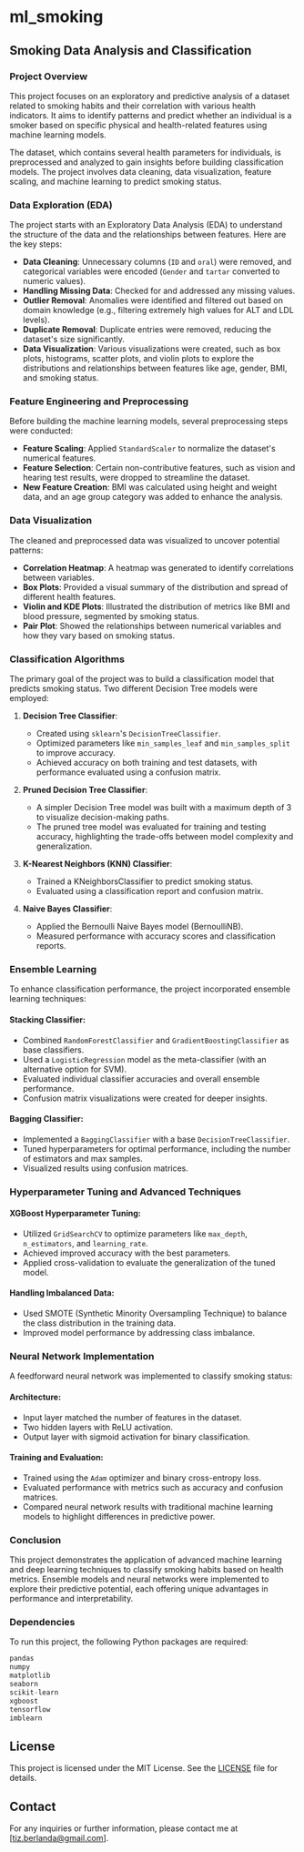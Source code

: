 # ml_smoking
## Smoking Data Analysis and Classification

### Project Overview
This project focuses on an exploratory and predictive analysis of a dataset related to smoking habits and their correlation with various health indicators. It aims to identify patterns and predict whether an individual is a smoker based on specific physical and health-related features using machine learning models.

The dataset, which contains several health parameters for individuals, is preprocessed and analyzed to gain insights before building classification models. The project involves data cleaning, data visualization, feature scaling, and machine learning to predict smoking status.

### Data Exploration (EDA)
The project starts with an Exploratory Data Analysis (EDA) to understand the structure of the data and the relationships between features. Here are the key steps:

- **Data Cleaning**: Unnecessary columns (`ID` and `oral`) were removed, and categorical variables were encoded (`Gender` and `tartar` converted to numeric values).
- **Handling Missing Data**: Checked for and addressed any missing values.
- **Outlier Removal**: Anomalies were identified and filtered out based on domain knowledge (e.g., filtering extremely high values for ALT and LDL levels).
- **Duplicate Removal**: Duplicate entries were removed, reducing the dataset's size significantly.
- **Data Visualization**: Various visualizations were created, such as box plots, histograms, scatter plots, and violin plots to explore the distributions and relationships between features like age, gender, BMI, and smoking status.

### Feature Engineering and Preprocessing
Before building the machine learning models, several preprocessing steps were conducted:

- **Feature Scaling**: Applied `StandardScaler` to normalize the dataset's numerical features.
- **Feature Selection**: Certain non-contributive features, such as vision and hearing test results, were dropped to streamline the dataset.
- **New Feature Creation**: BMI was calculated using height and weight data, and an age group category was added to enhance the analysis.

### Data Visualization
The cleaned and preprocessed data was visualized to uncover potential patterns:

- **Correlation Heatmap**: A heatmap was generated to identify correlations between variables.
- **Box Plots**: Provided a visual summary of the distribution and spread of different health features.
- **Violin and KDE Plots**: Illustrated the distribution of metrics like BMI and blood pressure, segmented by smoking status.
- **Pair Plot**: Showed the relationships between numerical variables and how they vary based on smoking status.

### Classification Algorithms
The primary goal of the project was to build a classification model that predicts smoking status. Two different Decision Tree models were employed:

1. **Decision Tree Classifier**:
   - Created using `sklearn`'s `DecisionTreeClassifier`.
   - Optimized parameters like `min_samples_leaf` and `min_samples_split` to improve accuracy.
   - Achieved accuracy on both training and test datasets, with performance evaluated using a confusion matrix.

2. **Pruned Decision Tree Classifier**:
   - A simpler Decision Tree model was built with a maximum depth of 3 to visualize decision-making paths.
   - The pruned tree model was evaluated for training and testing accuracy, highlighting the trade-offs between model complexity and generalization.

3. **K-Nearest Neighbors (KNN) Classifier**:
   - Trained a KNeighborsClassifier to predict smoking status.
   - Evaluated using a classification report and confusion matrix.

4. **Naive Bayes Classifier**:
   - Applied the Bernoulli Naive Bayes model (BernoulliNB).
   - Measured performance with accuracy scores and classification reports.

### Ensemble Learning
To enhance classification performance, the project incorporated ensemble learning techniques:

#### Stacking Classifier:
- Combined `RandomForestClassifier` and `GradientBoostingClassifier` as base classifiers.
- Used a `LogisticRegression` model as the meta-classifier (with an alternative option for SVM).
- Evaluated individual classifier accuracies and overall ensemble performance.
- Confusion matrix visualizations were created for deeper insights.

#### Bagging Classifier:
- Implemented a `BaggingClassifier` with a base `DecisionTreeClassifier`.
- Tuned hyperparameters for optimal performance, including the number of estimators and max samples.
- Visualized results using confusion matrices.

### Hyperparameter Tuning and Advanced Techniques

#### XGBoost Hyperparameter Tuning:
- Utilized `GridSearchCV` to optimize parameters like `max_depth`, `n_estimators`, and `learning_rate`.
- Achieved improved accuracy with the best parameters.
- Applied cross-validation to evaluate the generalization of the tuned model.

#### Handling Imbalanced Data:
- Used SMOTE (Synthetic Minority Oversampling Technique) to balance the class distribution in the training data.
- Improved model performance by addressing class imbalance.

### Neural Network Implementation
A feedforward neural network was implemented to classify smoking status:

#### Architecture:
- Input layer matched the number of features in the dataset.
- Two hidden layers with ReLU activation.
- Output layer with sigmoid activation for binary classification.

#### Training and Evaluation:
- Trained using the `Adam` optimizer and binary cross-entropy loss.
- Evaluated performance with metrics such as accuracy and confusion matrices.
- Compared neural network results with traditional machine learning models to highlight differences in predictive power.

### Conclusion
This project demonstrates the application of advanced machine learning and deep learning techniques to classify smoking habits based on health metrics. Ensemble models and neural networks were implemented to explore their predictive potential, each offering unique advantages in performance and interpretability.

### Dependencies
To run this project, the following Python packages are required:

```python
pandas  
numpy  
matplotlib  
seaborn  
scikit-learn  
xgboost  
tensorflow  
imblearn  
```

## License
This project is licensed under the MIT License. See the [LICENSE](LICENSE) file for details.

## Contact
For any inquiries or further information, please contact me at [tiz.berlanda@gmail.com].
